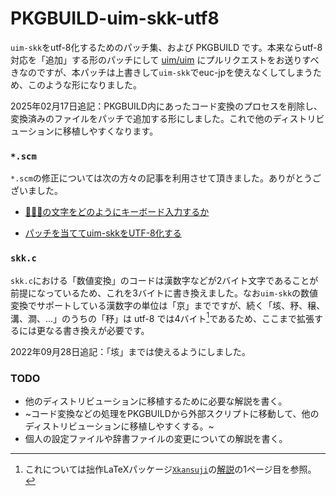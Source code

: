 # PKGBUILD-uim-skk-utf8

`uim-skk`をutf-8化するためのパッチ集、および PKGBUILD です。本来ならutf-8対応を「追加」する形のパッチにして [uim/uim](https://github.com/uim/uim) にプルリクエストをお送りすべきなのですが、本パッチは上書きして`uim-skk`でeuc-jpを使えなくしてしまうため、このような形になりました。

2025年02月17日追記：PKGBUILD内にあったコード変換のプロセスを削除し、変換済みのファイルをパッチで追加する形にしました。これで他のディストリビューションに移植しやすくなります。

### `*.scm`

`*.scm`の修正については次の方々の記事を利用させて頂きました。ありがとうございました。

* [「𠁣」の文字をどのようにキーボード入力するか](https://harakire.tripod.com/junkies/non-bmp-keyb.html)

* [パッチを当ててuim-skkをUTF-8化する](https://keens.github.io/blog/2019/10/20/patchiwoateteuim_skkwoutf_8kasuru/)

### `skk.c`

`skk.c`における「数値変換」のコードは漢数字などが2バイト文字であることが前提になっているため、これを3バイトに書き換えました。なお`uim-skk`の数値変換でサポートしている漢数字の単位は「京」までですが、続く「垓、𥝱、穣、溝、澗、…」のうちの「𥝱」は utf-8 では4バイト[^1]であるため、ここまで拡張するには更なる書き換えが必要です。

2022年09月28日追記：「垓」までは使えるようにしました。

### TODO

* 他のディストリビューションに移植するために必要な解説を書く。
* ~コード変換などの処理をPKGBUILDから外部スクリプトに移動して、他のディストリビューションに移植しやすくする。~
* 個人の設定ファイルや辞書ファイルの変更についての解説を書く。

[^1]: これについては拙作LaTeXパッケージ[`Xkansuji`](https://github.com/tattsan/xkansuji)の[解説](https://github.com/tattsan/xkansuji/blob/master/jousu.pdf)の1ページ目を参照。
